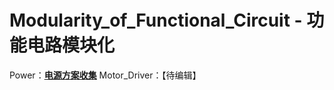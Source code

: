 # Modularity_of_Functional_Circuit - 功能电路模块化

Power：[**电源方案收集**](https://wiki-power.com/%E7%94%B5%E6%BA%90%E6%96%B9%E6%A1%88%E6%94%B6%E9%9B%86)
Motor_Driver：【待编辑】

